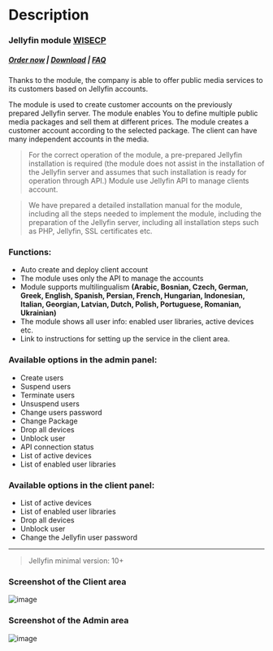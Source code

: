 # Description

### Jellyfin module **[WISECP](https://puqcloud.com/link.php?id=78)** 

##### [Order now](https://puqcloud.com/index.php?rp=/store/wisecp-module-jellyfin) | [Download](https://download.puqcloud.com/WISECP/Product/PUQ_WISECP-Jellyfin/) | [FAQ](https://faq.puqcloud.com/)

Thanks to the module, the company is able to offer public media services to its customers based on Jellyfin accounts.

The module is used to create customer accounts on the previously prepared Jellyfin server. The module enables You to define multiple public media packages and sell them at different prices. The module creates a customer account according to the selected package. The client can have many independent accounts in the media.

>For the correct operation of the module, a pre-prepared Jellyfin installation is required (the module does not assist in the installation of the Jellyfin server and assumes that such installation is ready for operation through API.) Module use Jellyfin API to manage clients account.

>We have prepared a detailed installation manual for the module, including all the steps needed to implement the module, including the preparation of the Jellyfin server, including all installation steps such as PHP, Jellyfin, SSL certificates etc.

### Functions:

- Auto create and deploy client account
- The module uses only the API to manage the accounts
- Module supports multilingualism **(Arabic, Bosnian, Czech, German, Greek, English, Spanish, Persian, French, Hungarian, Indonesian, Italian, Georgian, Latvian, Dutch, Polish, Portuguese, Romanian, Ukrainian)**
- The module shows all user info: enabled user libraries, active devices etc.
- Link to instructions for setting up the service in the client area.

### Available options in the admin panel:

- Create users
- Suspend users
- Terminate users
- Unsuspend users
- Change users password
- Change Package
- Drop all devices
- Unblock user
- API connection status
- List of active devices
- List of enabled user libraries

### Available options in the client panel:

- List of active devices
- List of enabled user libraries
- Drop all devices
- Unblock user
- Change the Jellyfin user password

- - - - - -

>Jellyfin minimal version: 10+

### Screenshot of the Client area

![image](https://github.com/PUQ-sp-z-o-o/WISECP-Module-Jellyfin/assets/81689153/0ab9296d-42f0-4327-8df1-4b5b642df704)

### Screenshot of the Admin area

![image](https://github.com/PUQ-sp-z-o-o/WISECP-Module-Jellyfin/assets/81689153/007d37a3-b551-4b28-9aa4-d819341032ac)
